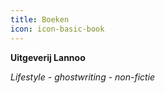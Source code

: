 ```yaml
---
title: Boeken
icon: icon-basic-book
---
```


**Uitgeverij Lannoo**

*Lifestyle - ghostwriting - non-fictie*